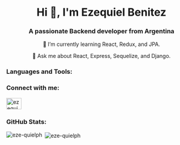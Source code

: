 <h1 align="center">Hi 👋, I'm Ezequiel Benitez</h1>
<h3 align="center">A passionate Backend developer from Argentina</h3>

<p align="center">
  🌱 I’m currently learning React, Redux, and JPA.
</p>

<p align="center">
  💬 Ask me about React, Express, Sequelize, and Django.
</p>

<h3 align="left">Languages and Tools:</h3>
<p align="left">
  <!-- Your list of icons and tools here -->
</p>

<h3 align="left">Connect with me:</h3>
<p align="left">
  <a href="https://linkedin.com/in/ezequiel-benitez2203" target="blank">
    <img align="center" src="https://raw.githubusercontent.com/rahuldkjain/github-profile-readme-generator/master/src/images/icons/Social/linked-in-alt.svg" alt="ezequiel-benitez2203" height="30" width="40" />
  </a>
  <!-- Add other social links or contact information if desired -->
</p>

<h3 align="left">GitHub Stats:</h3>
<p>
  <img align="left" src="https://github-readme-stats.vercel.app/api/top-langs?username=eze-quielph&show_icons=true&locale=en&layout=compact" alt="eze-quielph" />
</p>
<p>&nbsp;<img align="center" src="https://github-readme-stats.vercel.app/api?username=eze-quielph&show_icons=true&locale=en" alt="eze-quielph" /></p>
